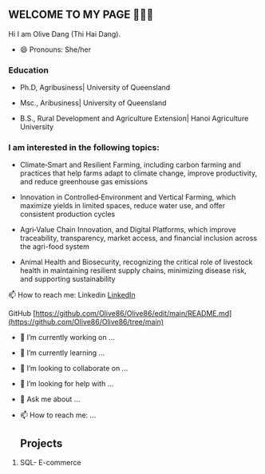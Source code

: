 ## WELCOME TO MY PAGE 👋👋👋
Hi  I am Olive Dang (Thi Hai Dang).
- 😄 Pronouns: She/her

### Education
 - Ph.D, Agribusiness| University of Queensland 
 
- Msc., Aribusiness| University of Queensland
 
- B.S., Rural Development and Agriculture Extension| Hanoi Agriculture University
 


 
### I am interested in the following topics:

 - Climate‑Smart and Resilient Farming, including carbon farming and practices that help farms adapt to climate change, improve productivity, and reduce greenhouse gas emissions 

 - Innovation in Controlled‑Environment and Vertical Farming, which maximize yields in limited spaces, reduce water use, and offer consistent production cycles 

 - Agri‑Value Chain Innovation, and Digital Platforms, which improve traceability, transparency, market access, and financial inclusion across the agri-food system 

 - Animal Health and Biosecurity, recognizing the critical role of livestock health in maintaining resilient supply chains, minimizing disease risk, and supporting sustainability 


📫 How to reach me:
Linkedin [LinkedIn](https://www.linkedin.com/in/hai-dang-489a1184/)

GitHub  [https://github.com/Olive86/Olive86/edit/main/README.md](https://github.com/Olive86/Olive86/tree/main)


- 🔭 I’m currently working on ...
- 🌱 I’m currently learning ...
- 👯 I’m looking to collaborate on ...
- 🤔 I’m looking for help with ...
- 💬 Ask me about ...
- 📫 How to reach me: ...




  ## Projects

1. SQL- E-commerce 

  
